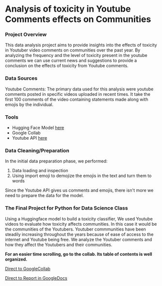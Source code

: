 # Analysis of toxicity in Youtube Comments effects on Communities

### Project Overview

This data analysis project aims to provide insights into the effects of toxicity in Youtuber video comments on communities over the past year. By analyzing the frequency and the level of toxicity present in the youtube comments we can use current news and suggestions to provide a conclusion on the effects of toxicity from Youtube comments.

### Data Sources

Youtube Comments: The primary data used for this analysis were youtube comments posted in specific videos uploaded in recent times. It take the first 100 comments of the video containing statements made along with emojis by the individual.

### Tools
- Hugging Face Model [here](https://huggingface.co/s-nlp/roberta_toxicity_classifier)
- Google Collab
- Youtube API [here](https://developers.google.com/youtube/v3)

### Data Cleaning/Preparation
In the initial data preparation phase, we performed:
1. Data loading and inspection
2. Using import emoji to demojize the emojis in the text and turn them to words

Since the Youtube API gives us comments and emojis, there isn't more we need to prepare the data for the model.

### The Final Project for Python for Data Science Class
Using a Huggingface model to build a toxicity classifier, We used Youtube videos to evaluate how toxicity affects communities. In this case it would be the communities of the Youtubers. Youtuber commmunities have been steadily increasing throughout the years because of ease of access to the internet and Youtube being free. We analyze the Youtuber comments and how they affect the Youtubers and their communities.

**For an easier time scrolling, go to the collab. Its table of contents is well organized.**

[Direct to GoogleCollab](https://colab.research.google.com/drive/1i0VyNJ7W0KmU8PWuXhE238pYmQl4fh04?usp=sharing)

[Direct to Report in GoogleDocs](https://docs.google.com/document/d/1iYGwOhD8CpG5vGuvcD6cRaDzgDLypck5QD7j0Q8MOh0/edit?usp=sharing)
